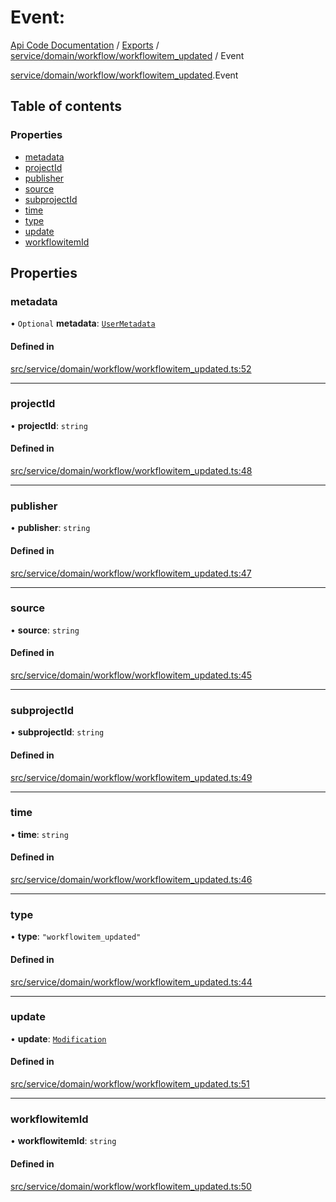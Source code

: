 # Event: 
 
[Api Code Documentation](../README.md) / [Exports](../modules.md) / [service/domain/workflow/workflowitem\_updated](../modules/service_domain_workflow_workflowitem_updated.md) / Event

[service/domain/workflow/workflowitem_updated](../modules/service_domain_workflow_workflowitem_updated.md).Event

## Table of contents

### Properties

- [metadata](service_domain_workflow_workflowitem_updated.Event.md#metadata)
- [projectId](service_domain_workflow_workflowitem_updated.Event.md#projectid)
- [publisher](service_domain_workflow_workflowitem_updated.Event.md#publisher)
- [source](service_domain_workflow_workflowitem_updated.Event.md#source)
- [subprojectId](service_domain_workflow_workflowitem_updated.Event.md#subprojectid)
- [time](service_domain_workflow_workflowitem_updated.Event.md#time)
- [type](service_domain_workflow_workflowitem_updated.Event.md#type)
- [update](service_domain_workflow_workflowitem_updated.Event.md#update)
- [workflowitemId](service_domain_workflow_workflowitem_updated.Event.md#workflowitemid)

## Properties

### metadata

• `Optional` **metadata**: [`UserMetadata`](../modules/service_domain_metadata.md#usermetadata)

#### Defined in

[src/service/domain/workflow/workflowitem_updated.ts:52](https://github.com/openkfw/TruBudget/blob/aca360d/api/src/service/domain/workflow/workflowitem_updated.ts#L52)

___

### projectId

• **projectId**: `string`

#### Defined in

[src/service/domain/workflow/workflowitem_updated.ts:48](https://github.com/openkfw/TruBudget/blob/aca360d/api/src/service/domain/workflow/workflowitem_updated.ts#L48)

___

### publisher

• **publisher**: `string`

#### Defined in

[src/service/domain/workflow/workflowitem_updated.ts:47](https://github.com/openkfw/TruBudget/blob/aca360d/api/src/service/domain/workflow/workflowitem_updated.ts#L47)

___

### source

• **source**: `string`

#### Defined in

[src/service/domain/workflow/workflowitem_updated.ts:45](https://github.com/openkfw/TruBudget/blob/aca360d/api/src/service/domain/workflow/workflowitem_updated.ts#L45)

___

### subprojectId

• **subprojectId**: `string`

#### Defined in

[src/service/domain/workflow/workflowitem_updated.ts:49](https://github.com/openkfw/TruBudget/blob/aca360d/api/src/service/domain/workflow/workflowitem_updated.ts#L49)

___

### time

• **time**: `string`

#### Defined in

[src/service/domain/workflow/workflowitem_updated.ts:46](https://github.com/openkfw/TruBudget/blob/aca360d/api/src/service/domain/workflow/workflowitem_updated.ts#L46)

___

### type

• **type**: ``"workflowitem_updated"``

#### Defined in

[src/service/domain/workflow/workflowitem_updated.ts:44](https://github.com/openkfw/TruBudget/blob/aca360d/api/src/service/domain/workflow/workflowitem_updated.ts#L44)

___

### update

• **update**: [`Modification`](service_domain_workflow_workflowitem_updated.Modification.md)

#### Defined in

[src/service/domain/workflow/workflowitem_updated.ts:51](https://github.com/openkfw/TruBudget/blob/aca360d/api/src/service/domain/workflow/workflowitem_updated.ts#L51)

___

### workflowitemId

• **workflowitemId**: `string`

#### Defined in

[src/service/domain/workflow/workflowitem_updated.ts:50](https://github.com/openkfw/TruBudget/blob/aca360d/api/src/service/domain/workflow/workflowitem_updated.ts#L50)
